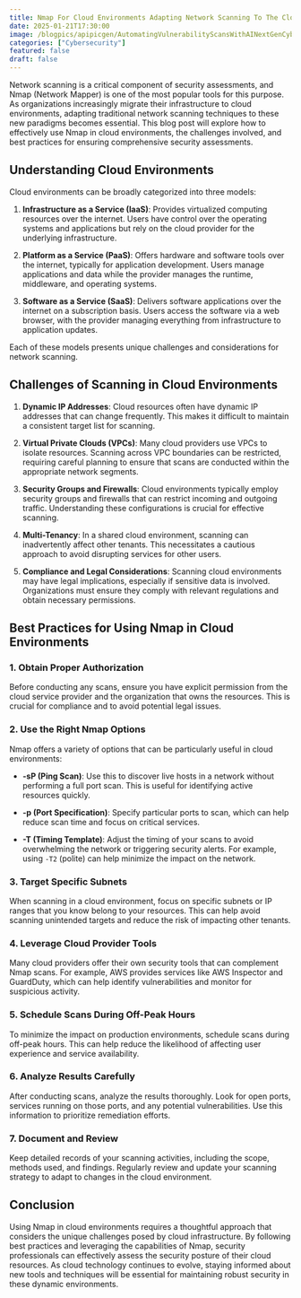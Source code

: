 ```yaml
---
title: Nmap For Cloud Environments Adapting Network Scanning To The Cloud
date: 2025-01-21T17:30:00
image: /blogpics/apipicgen/AutomatingVulnerabilityScansWithAINextGenCybersecurity-L1RI2S21VP.jpg
categories: ["Cybersecurity"]
featured: false
draft: false
---
```

Network scanning is a critical component of security assessments, and Nmap (Network Mapper) is one of the most popular tools for this purpose. As organizations increasingly migrate their infrastructure to cloud environments, adapting traditional network scanning techniques to these new paradigms becomes essential. This blog post will explore how to effectively use Nmap in cloud environments, the challenges involved, and best practices for ensuring comprehensive security assessments.

## Understanding Cloud Environments

Cloud environments can be broadly categorized into three models: 

1. **Infrastructure as a Service (IaaS)**: Provides virtualized computing resources over the internet. Users have control over the operating systems and applications but rely on the cloud provider for the underlying infrastructure.
   
2. **Platform as a Service (PaaS)**: Offers hardware and software tools over the internet, typically for application development. Users manage applications and data while the provider manages the runtime, middleware, and operating systems.

3. **Software as a Service (SaaS)**: Delivers software applications over the internet on a subscription basis. Users access the software via a web browser, with the provider managing everything from infrastructure to application updates.

Each of these models presents unique challenges and considerations for network scanning.

## Challenges of Scanning in Cloud Environments

1. **Dynamic IP Addresses**: Cloud resources often have dynamic IP addresses that can change frequently. This makes it difficult to maintain a consistent target list for scanning.

2. **Virtual Private Clouds (VPCs)**: Many cloud providers use VPCs to isolate resources. Scanning across VPC boundaries can be restricted, requiring careful planning to ensure that scans are conducted within the appropriate network segments.

3. **Security Groups and Firewalls**: Cloud environments typically employ security groups and firewalls that can restrict incoming and outgoing traffic. Understanding these configurations is crucial for effective scanning.

4. **Multi-Tenancy**: In a shared cloud environment, scanning can inadvertently affect other tenants. This necessitates a cautious approach to avoid disrupting services for other users.

5. **Compliance and Legal Considerations**: Scanning cloud environments may have legal implications, especially if sensitive data is involved. Organizations must ensure they comply with relevant regulations and obtain necessary permissions.

## Best Practices for Using Nmap in Cloud Environments

### 1. Obtain Proper Authorization

Before conducting any scans, ensure you have explicit permission from the cloud service provider and the organization that owns the resources. This is crucial for compliance and to avoid potential legal issues.

### 2. Use the Right Nmap Options

Nmap offers a variety of options that can be particularly useful in cloud environments:

- **-sP (Ping Scan)**: Use this to discover live hosts in a network without performing a full port scan. This is useful for identifying active resources quickly.
  
- **-p (Port Specification)**: Specify particular ports to scan, which can help reduce scan time and focus on critical services.

- **-T (Timing Template)**: Adjust the timing of your scans to avoid overwhelming the network or triggering security alerts. For example, using `-T2` (polite) can help minimize the impact on the network.

### 3. Target Specific Subnets

When scanning in a cloud environment, focus on specific subnets or IP ranges that you know belong to your resources. This can help avoid scanning unintended targets and reduce the risk of impacting other tenants.

### 4. Leverage Cloud Provider Tools

Many cloud providers offer their own security tools that can complement Nmap scans. For example, AWS provides services like AWS Inspector and GuardDuty, which can help identify vulnerabilities and monitor for suspicious activity.

### 5. Schedule Scans During Off-Peak Hours

To minimize the impact on production environments, schedule scans during off-peak hours. This can help reduce the likelihood of affecting user experience and service availability.

### 6. Analyze Results Carefully

After conducting scans, analyze the results thoroughly. Look for open ports, services running on those ports, and any potential vulnerabilities. Use this information to prioritize remediation efforts.

### 7. Document and Review

Keep detailed records of your scanning activities, including the scope, methods used, and findings. Regularly review and update your scanning strategy to adapt to changes in the cloud environment.

## Conclusion

Using Nmap in cloud environments requires a thoughtful approach that considers the unique challenges posed by cloud infrastructure. By following best practices and leveraging the capabilities of Nmap, security professionals can effectively assess the security posture of their cloud resources. As cloud technology continues to evolve, staying informed about new tools and techniques will be essential for maintaining robust security in these dynamic environments.
